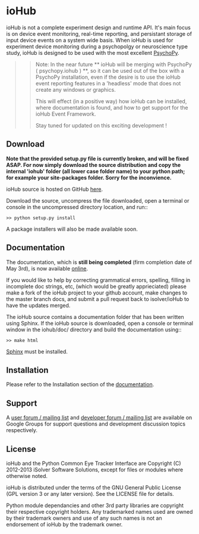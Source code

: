 # ioHub

ioHub is not a complete experiment design and runtime API. It's main focus is on device event monitoring, 
real-time reporting, and persistant storage of input device events on a system wide basis. When ioHub is used
for experiment device monitoring during a psychopolgy or neuroscience type study, ioHub is designed to be used
with the most excellent [PsychoPy](http://www.psychopy.org). 

>> Note: In the near future ** ioHub will be merging with PsychoPy ( psychopy.iohub ) **, so it can be used
>> out of the box with a PsychoPy installation, even if the desire is to use the ioHub event reporting
>> features in a 'headless' mode that does not create any windows or graphics. 
>> 
>> This will effect (in a positive way) how ioHub can be installed, where documentation is found, 
>> and how to get support for the ioHub Event Framework. 
>>
>> Stay tuned for updated on this exciting development !

## Download

**Note that the provided setup.py file is currently broken, and will be fixed ASAP. For now simply download the source distribution and copy the internal 'iohub' folder (all lower case folder name) to your python path; for example your site-packages folder. Sorry for the inconvience.**

ioHub source is hosted on GitHub [here](https://www.github.com/isolver/ioHub/).

Download the source, uncompress the file downloaded, open a terminal or console in the 
uncompressed directory location, and run::

    >> python setup.py install
    
A package installers will also be made available soon.


## Documentation

The documentation, which is **still being completed** (firm completion date of May 3rd), is now available 
[online](http://www.isolver-solutions.com/iohubdocs/0.7/index.html). 

If you would like to help by correcting grammatical errors, spelling, 
filling in incomplete doc strings, etc, (which would be greatly apprieciated)
please make a fork of the ioHub project to your github account, make changes
to the master branch docs, and submit a pull request back to isolver/ioHub to have the updates merged.

The ioHub source contains a documentation folder that has been written using Sphinx.
If the ioHub source is downloaded, open a console or terminal window in the
iohub/doc/ directory and build the documentation using::

    >> make html

[Sphinx](http://sphinx-doc.org/#) must be installed.

## Installation

Please refer to the Installation section of the [documentation](http://www.isolver-solutions.com/iohubdocs/0.7/index.html).

## Support

A [user forum / mailing list](https://groups.google.com/forum/?hl=en&fromgroups#!forum/iohub-users) 
and [developer forum / mailing list](https://groups.google.com/forum/?hl=en&fromgroups#!forum/iohub-dev)
are available on Google Groups for support questions and development discussion topics respectively.

## License

ioHub and the Python Common Eye Tracker Interface are Copyright (C) 2012-2013 iSolver Software Solutions, except for files or modules where otherwise noted.

ioHub is distributed under the terms of the GNU General Public License (GPL version 3 or any later version). See the LICENSE file for details. 

Python module dependancies and other 3rd party libraries are copyright their respective copyright holders. Any trademarked names used are owned by their trademark owners and use of any such names is not an endorsement of ioHub by the trademark owner.
